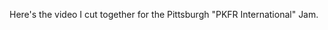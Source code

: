 Here's the video I cut together for the Pittsburgh "PKFR International" Jam.

<object width="425" height="344"><param name="movie" value="http://www.youtube.com/v/chR0zZzIL3k&amp;hl=en"><param name="allowFullScreen" value="true"><embed src="http://www.youtube.com/v/chR0zZzIL3k&amp;hl=en" type="application/x-shockwave-flash" allowfullscreen="true" width="425" height="344"></object>